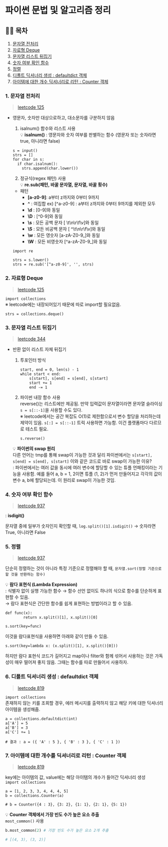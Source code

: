 # 파이썬 문법 및 알고리즘 정리
## 🐻‍❄️ 목차
1. [문자열 전처리](###1.-문자열-전처리)   
2. [자료형 Deque](###2.-자료형-Deque)   
3. [문자열 리스트 뒤집기](###3.-문자열-리스트-뒤집기)
4. [숫자 여부 확인 함수](###4.-숫자-여부-확인-함수)
5. [정렬](###5.-정렬)
6. [디폴트 딕셔너리 생성 : defaultdict 객체](###6.-디폴트-딕셔너리-생성-:-defaultdict-객체)
7. [아이템에 대한 개수 딕셔너리로 리턴 : Counter 객체](###7.-아이템에-대한-개수-딕셔너리로-리턴-:-Counter-객체)

### 1. 문자열 전처리
> [leetcode 125](https://leetcode.com/problems/valid-palindrome/)
- 영문자, 숫자만 대상으로하고, 대소문자를 구분하지 않음
  1. isalnum() 함수와 리스트 사용   
   💡 **isalnum()**
   : 영문자와 숫자 여부를 판별하는 함수 (영문자 또는 숫자라면 true, 아니라면 false)
    ```
    s = input()
    strs = []
    for char in s:
      if char.isalnum():
        strs.append(char.lower())
    ```
        
  2. 정규식(regex 패턴) 사용   
   💡 **re.sub(패턴, 바꿀 문자열, 문자열, 바꿀 횟수)**   
   - 패턴
      - **[a-z0-9]**: a부터 z까지와 0부터 9까지
      - **^** : 여집합 ex) [^a-z0-9] : a부터 z까지와 0부터 9까지를 제외한 모두
      - **\d** : [0-9]와 동일
      - **\D** : [^0-9]와 동일
      - **\s** : 모든 공백 문자 [ \t\n\r\f\v]와 동일
      - **\S** : 모든 비공백 문자 [ ^\t\n\r\f\v]와 동일
      - **\w** : 모든 영숫자 [a-zA-Z0-9_]와 동일
      - **\W** : 모든 비영숫자 [^a-zA-Z0-9_]와 동일
    
    `import re`
    
    ```
    strs = s.lower()
    strs = re.sub('[^a-z0-9]', '', strs)
    ```

### 2. 자료형 Deque
> [leetcode 125](https://leetcode.com/problems/valid-palindrome/)      

`import collections`   
※ leetcode에는 내장되어있기 때문에 따로 import할 필요없음.   
```
strs = collections.deque()
```

### 3. 문자열 리스트 뒤집기
> [leetcode 344](https://leetcode.com/problems/reverse-string/)   

- 반환 없이 리스트 자체 뒤집기
  1. 투포인터 방식      
      ```
      start, end = 0, len(s) - 1
      while start < end:
          s[start], s[end] = s[end], s[start]
          start += 1
          end -= 1
      ```
      
  2. 파이썬 내장 함수 사용   
      reverse()는 리스트에만 제공됨. 만약 입력값이 문자열이라면 문자열 슬라이싱 `s = s[::-1]`을 사용할 수도 있다.   
      ※ leetcode에서는 공간 복잡도 O(1)로 제한함으로서 변수 할당을 처리하는데 제약이 있음. `s[:] = s[::-1]` 트릭 사용하면 가능함. 이건 플랫폼마다 다르므로 테스트 필요.   
      
      ```
      s.reverse()
      ```

    💡 **파이썬의 swap 원리**   
    다른 언어는 tmp를 통해 swap이 가능한 것과 달리 파이썬에서는 `s[start], s[end] = s[end], s[start]` 이와 같은 코드로 바로 swap이 가능한 이유?   
    : 파이썬에서는 여러 값을 동시에 여러 변수에 할당할 수 있는 튜플 언패킹이라는 기능을 사용함. 예를 들어 a, b = 1, 2이면 튜플 (1, 2)가 먼저 만들어지고 각각의 값이 변수 a, b에 할당되는데. 이 원리로 swap이 가능한 것임.   

### 4. 숫자 여부 확인 함수
> [leetcode 937](https://leetcode.com/problems/reorder-data-in-log-files/)   

: **isdigit()**   

문자열 중에 일부가 숫자인지 확인할 때, `log.split()[1].isdigit()` → 숫자라면 True, 아니라면 False

### 5. 정렬
> [leetcode 937](https://leetcode.com/problems/reorder-data-in-log-files/)   

단순히 정렬하는 것이 아니라 특정 기준으로 정렬해야 할 때, `문자열.sort(정렬 기준으로 할 것을 반환하는 함수)`   

💡 **람다 표현식 (Lambda Expression)**   
: 식별자 없이 실행 가능한 함수 → 함수 선언 없이도 하나의 식으로 함수를 단순하게 표현할 수 있음.   
→ 람다 표현식은 간단한 함수를 쉽게 표현하는 방법이라고 할 수 있음.   

```
def func(x):
        return x.split()[1], x.split()[0]

s.sort(key=func)
```

이것을 람다표현식을 사용하면 아래와 같이 만들 수 있음.   

```
s.sort(key=lambda x: (x.split()[1], x.split()[0]))
```

하지만 람다 표현식 코드가 길어지고 map이나 filter와 함께 섞어서 사용하는 것은 가독성이 매우 떨어져 좋지 않음. 그때는 함수를 따로 만들어서 사용하자.   

### 6. 디폴트 딕셔너리 생성 : defaultdict 객체   
> [leetcode 819](https://leetcode.com/problems/most-common-word/)   

`import collections`   
존재하지 않는 키를 조회할 경우, 에러 메시지를 출력하지 않고 해당 키에 대한 딕셔너리 아이템을 생성해줌.   
```
a = collections.defaultdict(int)
a['A'] = 5
a['B'] = 3
a['C'] += 1

# 결과 : a = ({ 'A' : 5 }, { 'B' : 3 }, { 'C' : 1 })
```

### 7. 아이템에 대한 개수를 딕셔너리로 리턴 : Counter 객체
> [leetcode 819](https://leetcode.com/problems/most-common-word/)    

key에는 아이템의 값, value에는 해당 아이템의 개수가 들어간 딕셔너리 생성    
`import collections`   
```
a = [1, 2, 3, 3, 4, 4, 4, 5]
b = collections.Counter(a)

# b = Counter({4 : 3}, {3: 2}, {1: 1}, {2: 1}, {5: 1})
```

💡 **Counter 객체에서 가장 빈도 수가 높은 요소 추출**   
`most_common()` 사용   

```python
b.most_common(2) # 가장 빈도 수가 높은 요소 2개 추출

# [(4, 3), (3, 2)]
```
